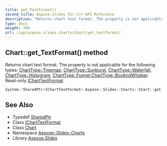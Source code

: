 ```yaml
---
title: get_TextFormat()
second_title: Aspose.Slides for C++ API Reference
description: "Returns chart text format. The property is not applicable for the following types: ChartType::Treemap, ChartType::Sunburst, ChartType::Waterfall, ChartType::Histogram, ChartType::Funnel,ChartType::BoxAndWhisker. Read-only IChartTextFormat."
type: docs
weight: 300
url: /cpp/aspose.slides.charts/chart/get_textformat/
---
```

## Chart::get_TextFormat() method


Returns chart text format. The property is not applicable for the following types: [ChartType::Treemap](../../charttype/), [ChartType::Sunburst](../../charttype/), [ChartType::Waterfall](../../charttype/), [ChartType::Histogram](../../charttype/), [ChartType::Funnel](../../charttype/),[ChartType::BoxAndWhisker](../../charttype/). Read-only [IChartTextFormat](../../icharttextformat/).

```cpp
System::SharedPtr<IChartTextFormat> Aspose::Slides::Charts::Chart::get_TextFormat() override
```

## See Also

* Typedef [SharedPtr](../../system/sharedptr/)
* Class [IChartTextFormat](../icharttextformat/)
* Class [Chart](./)
* Namespace [Aspose::Slides::Charts](../)
* Library [Aspose.Slides](../../)